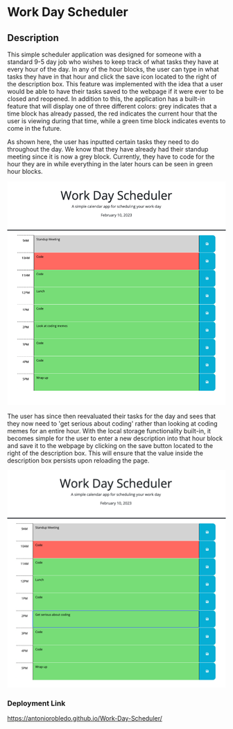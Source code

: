 # Work Day Scheduler

## Description
This simple scheduler application was designed for someone with a standard 9-5 day job who wishes to keep track of what tasks they have at every hour of the day. In any of the hour blocks, the user can type in what tasks they have in that hour and click the save icon located to the right of the description box. This feature was implemented with the idea that a user would be able to have their tasks saved to the webpage if it were ever to be closed and reopened. In addition to this, the application has a built-in feature that will display one of three different colors: grey indicates that a time block has already passed, the red indicates the current hour that the user is viewing during that time, while a green time block indicates events to come in the future. 

As shown here, the user has inputted certain tasks they need to do throughout the day. We know that they have already had their standup meeting since it is now a grey block. Currently, they have to code for the hour they are in while everything in the later hours can be seen in green hour blocks. 

![screenshot](assets/images/Work-Day-Scheduler-1.png)

The user has since then reevaluated their tasks for the day and sees that they now need to 'get serious about coding' rather than looking at coding memes for an entire hour. With the local storage functionality built-in, it becomes simple for the user to enter a new description into that hour block and save it to the webpage by clicking on the save button located to the right of the description box. This will ensure that the value inside the description box persists upon reloading the page. 

![screenshot](assets/images/Work-Day-Scheduler-2.png)

### Deployment Link
https://antoniorobledo.github.io/Work-Day-Scheduler/
